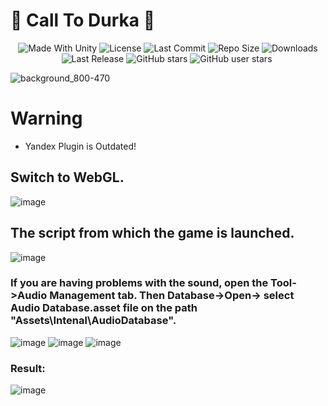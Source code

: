 # 💖 Call To Durka 💖

 <p align="center">
  <a>
    <img alt="Made With Unity" src="https://img.shields.io/badge/made%20with-Unity-57b9d3.svg?logo=Unity">
  </a>
  <a>
    <img alt="License" src="https://img.shields.io/github/license/Rimuru-Dev/Call-To-Durka?logo=github">
  </a>
  <a>
    <img alt="Last Commit" src="https://img.shields.io/github/last-commit/Rimuru-Dev/Call-To-Durka?logo=Mapbox&color=orange">
  </a>
  <a>
    <img alt="Repo Size" src="https://img.shields.io/github/repo-size/Rimuru-Dev/Call-To-Durka?logo=VirtualBox">
  </a>
  <a>
    <img alt="Downloads" src="https://img.shields.io/github/downloads/Rimuru-Dev/Call-To-Durka/total?color=brightgreen">
  </a>
  <a>
    <img alt="Last Release" src="https://img.shields.io/github/v/release/Rimuru-Dev/Call-To-Durka?include_prereleases&logo=Dropbox&color=yellow">
  </a>
  <a>
    <img alt="GitHub stars" src="https://img.shields.io/github/stars/Rimuru-Dev/Call-To-Durka?branch=main&label=Stars&logo=GitHub&logoColor=ffffff&labelColor=282828&color=informational&style=flat">
  </a>
  <a>
    <img alt="GitHub user stars" src="https://img.shields.io/github/stars/Rimuru-Dev?affiliations=OWNER&branch=main&label=User%20Stars&logo=GitHub&logoColor=ffffff&labelColor=282828&color=informational&style=flat">
  </a>
  <a>
    <img alt="" src="https://img.shields.io/github/watchers/Rimuru-Dev/Call-To-Durka?style=flat">
  </a>
</p>
 
![background_800-470](https://github.com/RimuruDev/Call-To-Durka/assets/85500556/e11e90fe-f8e2-4b87-98f0-54a60cac7ad2)

# Warning
- Yandex Plugin is Outdated!


## Switch to WebGL.

![image](https://github.com/RimuruDev/Call-To-Durka/assets/85500556/2004524e-265b-4a4c-bc6d-1a7dba5fc418)

## The script from which the game is launched.

![image](https://github.com/RimuruDev/Call-To-Durka/assets/85500556/af730961-45cf-42f3-b1e8-4b97a0be85eb)


### If you are having problems with the sound, open the Tool->Audio Management tab. Then Database->Open-> select Audio Database.asset file on the path "Assets\Intenal\AudioDatabase".

![image](https://github.com/RimuruDev/Call-To-Durka/assets/85500556/bd336a29-acb2-4597-b7a9-3dec55159e23)
![image](https://github.com/RimuruDev/Call-To-Durka/assets/85500556/1bc81bda-448e-44ae-8de3-e5ecd6f7b686)
![image](https://github.com/RimuruDev/Call-To-Durka/assets/85500556/fae9645f-ab50-4a02-aeb8-56d2881c439d)

### Result:

![image](https://github.com/RimuruDev/Call-To-Durka/assets/85500556/67f8cabf-56f0-4164-ac2d-95876b031e95)



